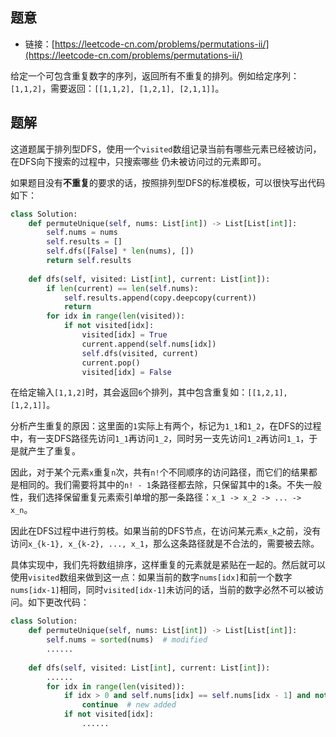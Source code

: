 ## 题意

- 链接：[https://leetcode-cn.com/problems/permutations-ii/](https://leetcode-cn.com/problems/permutations-ii/)

给定一个可包含重复数字的序列，返回所有不重复的排列。例如给定序列：`[1,1,2]`，需要返回：`[[1,1,2], [1,2,1], [2,1,1]]`。

## 题解

这道题属于排列型DFS，使用一个`visited`数组记录当前有哪些元素已经被访问，在DFS向下搜索的过程中，只搜索哪些
仍未被访问过的元素即可。

如果题目没有**不重复**的要求的话，按照排列型DFS的标准模板，可以很快写出代码如下：
```python
class Solution:
    def permuteUnique(self, nums: List[int]) -> List[List[int]]:
        self.nums = nums
        self.results = []
        self.dfs([False] * len(nums), [])
        return self.results
        
    def dfs(self, visited: List[int], current: List[int]):
        if len(current) == len(self.nums):
            self.results.append(copy.deepcopy(current))
            return
        for idx in range(len(visited)):
            if not visited[idx]:
                visited[idx] = True
                current.append(self.nums[idx])
                self.dfs(visited, current)
                current.pop()
                visited[idx] = False
```
在给定输入`[1,1,2]`时，其会返回`6`个排列，其中包含重复如：`[[1,2,1], [1,2,1]]`。

分析产生重复的原因：这里面的`1`实际上有两个，标记为`1_1`和`1_2`，在DFS的过程中，有一支DFS路径先访问`1_1`再访问`1_2`，同时另一支先访问`1_2`再访问`1_1`，于是就产生了重复。

因此，对于某个元素`x`重复`n`次，共有`n!`个不同顺序的访问路径，而它们的结果都是相同的。我们需要将其中的`n! - 1`条路径都去除，只保留其中的`1`条。不失一般性，我们选择保留重复元素索引单增的那一条路径：`x_1 -> x_2 -> ... -> x_n`。

因此在DFS过程中进行剪枝。如果当前的DFS节点，在访问某元素`x_k`之前，没有访问`x_{k-1}, x_{k-2}, ..., x_1`，那么这条路径就是不合法的，需要被去除。

具体实现中，我们先将数组排序，这样重复的元素就是紧贴在一起的。然后就可以使用`visited`数组来做到这一点：如果当前的数字`nums[idx]`和前一个数字`nums[idx-1]`相同，同时`visited[idx-1]`未访问的话，当前的数字必然不可以被访问。如下更改代码：
```python
class Solution:
    def permuteUnique(self, nums: List[int]) -> List[List[int]]:
        self.nums = sorted(nums)  # modified
        ......
        
    def dfs(self, visited: List[int], current: List[int]):
        ......
        for idx in range(len(visited)):
            if idx > 0 and self.nums[idx] == self.nums[idx - 1] and not visited[idx - 1]:  # new added
                continue  # new added
            if not visited[idx]:
                ......
```
